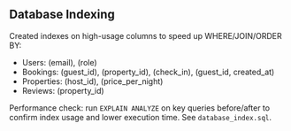 ## Database Indexing

Created indexes on high-usage columns to speed up WHERE/JOIN/ORDER BY:
- Users: (email), (role)
- Bookings: (guest_id), (property_id), (check_in), (guest_id, created_at)
- Properties: (host_id), (price_per_night)
- Reviews: (property_id)

Performance check: run `EXPLAIN ANALYZE` on key queries before/after to confirm index usage and lower execution time. See `database_index.sql`.
